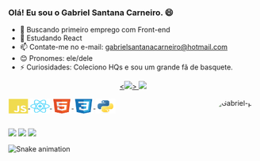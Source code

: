 ### Olá! Eu sou o Gabriel Santana Carneiro. 😄

- 🔭 Buscando primeiro emprego com Front-end
- 📖 Estudando React
- 📫 Contate-me no e-mail: gabrielsantanacarneiro@hotmail.com
- 😊 Pronomes: ele/dele
- ⚡ Curiosidades: Coleciono HQs e sou um grande fã de basquete.

<div align="center">
  <a href="https://github.com/GabrielSantanaCarneiro">
  <<img height="160em" src="https://github-readme-stats.vercel.app/api?username=GabrielSantanaCarneiro&show_icons=true&theme=dark&total_count=true&include_all_commits=true&count_private=true"/>>
  <img height="160em" src="https://github-readme-stats.vercel.app/api/top-langs/?username=GabrielSantanaCarneiro&layout=compact&langs_count=6&theme=dark"/> 
</div>

<div style="display: inline_block"><br>
  <img align="center" alt="Gabriel-Js" height="30" width="40" src="https://raw.githubusercontent.com/devicons/devicon/master/icons/javascript/javascript-plain.svg">
  <img align="center" alt="Gabriel-React" height="30" width="40" src="https://raw.githubusercontent.com/devicons/devicon/master/icons/react/react-original.svg">
  <img align="center" alt="Gabriel-HTML" height="30" width="40" src="https://raw.githubusercontent.com/devicons/devicon/master/icons/html5/html5-original.svg">
  <img align="center" alt="Gabriel-CSS" height="30" width="40" src="https://raw.githubusercontent.com/devicons/devicon/master/icons/css3/css3-original.svg">
  <img align="center" alt="Gabriel-Python" height="30" width="40" src="https://raw.githubusercontent.com/devicons/devicon/master/icons/python/python-original.svg">
  <img align="right" alt="Gabriel-pic" height="200" style="border-radius:50px;" src="https://media.discordapp.net/attachments/397928095686066177/1015008067978530866/unknown.png?width=676&height=676">
</div>

##

<div>
<a href="https://www.instagram.com/gugusykes/" target="_blank"><img src="https://img.shields.io/badge/-Instagram-%23E4405F?style=for-the-badge&logo=instagram&logoColor=white" target="_blank"></a>
<a href = "mailto:gabrielsantanacarneiro@hotmail.com"><img src="https://img.shields.io/badge/Microsoft_Outlook-0078D4?style=for-the-badge&logo=microsoft-outlook&logoColor=white"></a>
 <a href="https://www.linkedin.com/in/gabriel-santana-carneiro-18b0301ab/" target="_blank"><img src="https://img.shields.io/badge/-LinkedIn-%230077B5?style=for-the-badge&logo=linkedin&logoColor=white" target="_blank"></a> 
 
  ![Snake animation](https://github.com/GabrielSantanaCarneiro/GabrielSantanaCarneiro/blob/output/github-contribution-grid-snake.svg)
